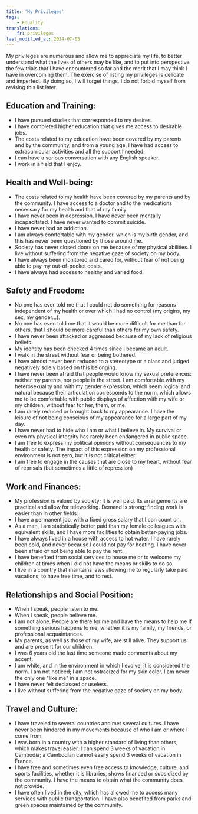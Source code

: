 ```yaml
---
title: 'My Privileges'
tags:
    - Equality
translations:
    fr: privileges
last_modified_at: 2024-07-05
---
```


My privileges are numerous and allow me to appreciate my life, to better understand what the lives of others may be like, and to put into perspective the few trials that I have encountered so far and the merit that I may think I have in overcoming them. The exercise of listing my privileges is delicate and imperfect. By doing so, I will forget things. I do not forbid myself from revising this list later.

## Education and Training:

- I have pursued studies that corresponded to my desires.
- I have completed higher education that gives me access to desirable jobs.
- The costs related to my education have been covered by my parents and by the community, and from a young age, I have had access to extracurricular activities and all the support I needed.
- I can have a serious conversation with any English speaker.
- I work in a field that I enjoy.

## Health and Well-being:

- The costs related to my health have been covered by my parents and by the community. I have access to a doctor and to the medications necessary for my health and that of my family.
- I have never been in depression. I have never been mentally incapacitated. I have never wanted to commit suicide.
- I have never had an addiction.
- I am always comfortable with my gender, which is my birth gender, and this has never been questioned by those around me.
- Society has never closed doors on me because of my physical abilities. I live without suffering from the negative gaze of society on my body.
- I have always been monitored and cared for, without fear of not being able to pay my out-of-pocket costs.
- I have always had access to healthy and varied food.

## Safety and Freedom:

- No one has ever told me that I could not do something for reasons independent of my health or over which I had no control (my origins, my sex, my gender...).
- No one has even told me that it would be more difficult for me than for others, that I should be more careful than others for my own safety.
- I have never been attacked or aggressed because of my lack of religious beliefs.
- My identity has been checked 4 times since I became an adult.
- I walk in the street without fear or being bothered.
- I have almost never been reduced to a stereotype or a class and judged negatively solely based on this belonging.
- I have never been afraid that people would know my sexual preferences: neither my parents, nor people in the street. I am comfortable with my heterosexuality and with my gender expression, which seem logical and natural because their articulation corresponds to the norm, which allows me to be comfortable with public displays of affection with my wife or my children, without fear for her, them, or me.
- I am rarely reduced or brought back to my appearance. I have the leisure of not being conscious of my appearance for a large part of my day.
- I have never had to hide who I am or what I believe in. My survival or even my physical integrity has rarely been endangered in public space.
- I am free to express my political opinions without consequences to my health or safety. The impact of this expression on my professional environment is not zero, but it is not critical either.
- I am free to engage in the causes that are close to my heart, without fear of reprisals (but sometimes a little of repression)

## Work and Finances:

- My profession is valued by society; it is well paid. Its arrangements are practical and allow for teleworking. Demand is strong; finding work is easier than in other fields.
- I have a permanent job, with a fixed gross salary that I can count on.
- As a man, I am statistically better paid than my female colleagues with equivalent skills, and I have more facilities to obtain better-paying jobs.
- I have always lived in a house with access to hot water. I have rarely been cold, and never because I could not pay for heating. I have never been afraid of not being able to pay the rent.
- I have benefited from social services to house me or to welcome my children at times when I did not have the means or skills to do so.
- I live in a country that maintains laws allowing me to regularly take paid vacations, to have free time, and to rest.

## Relationships and Social Position:

- When I speak, people listen to me.
- When I speak, people believe me.
- I am not alone. People are there for me and have the means to help me if something serious happens to me, whether it is my family, my friends, or professional acquaintances.
- My parents, as well as those of my wife, are still alive. They support us and are present for our children.
- I was 6 years old the last time someone made comments about my accent.
- I am white, and in the environment in which I evolve, it is considered the norm. I am not noticed; I am not ostracized for my skin color. I am never the only one "like me" in a space.
- I have never felt declassed or useless.
- I live without suffering from the negative gaze of society on my body.

## Travel and Culture:

- I have traveled to several countries and met several cultures. I have never been hindered in my movements because of who I am or where I come from.
- I was born in a country with a higher standard of living than others, which makes travel easier. I can spend 3 weeks of vacation in Cambodia; a Cambodian cannot easily spend 3 weeks of vacation in France.
- I have free and sometimes even free access to knowledge, culture, and sports facilities, whether it is libraries, shows financed or subsidized by the community. I have the means to obtain what the community does not provide.
- I have often lived in the city, which has allowed me to access many services with public transportation. I have also benefited from parks and green spaces maintained by the community.
